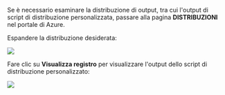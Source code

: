 Se è necessario esaminare la distribuzione di output, tra cui l'output di script di distribuzione personalizzata, passare alla pagina **DISTRIBUZIONI** nel portale di Azure.

Espandere la distribuzione desiderata:

![](./media/web-sites-python-troubleshoot-deployment/portal-deployment-history.png)

Fare clic su **Visualizza registro** per visualizzare l'output dello script di distribuzione personalizzato:

![](./media/web-sites-python-troubleshoot-deployment/portal-deployment-log.png)
